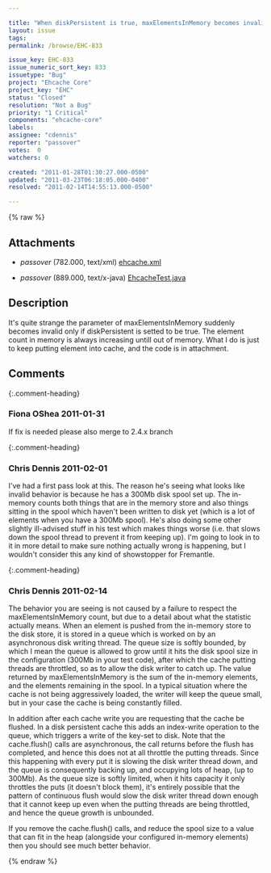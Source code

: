 ```yaml
---

title: "When diskPersistent is true, maxElementsInMemory becomes invalid."
layout: issue
tags: 
permalink: /browse/EHC-833

issue_key: EHC-833
issue_numeric_sort_key: 833
issuetype: "Bug"
project: "Ehcache Core"
project_key: "EHC"
status: "Closed"
resolution: "Not a Bug"
priority: "1 Critical"
components: "ehcache-core"
labels: 
assignee: "cdennis"
reporter: "passover"
votes:  0
watchers: 0

created: "2011-01-28T01:30:27.000-0500"
updated: "2011-03-23T06:18:05.000-0400"
resolved: "2011-02-14T14:55:13.000-0500"

---
```




{% raw %}


## Attachments

* <em>passover</em> (782.000, text/xml) [ehcache.xml](/attachments/EHC/EHC-833/ehcache.xml)

* <em>passover</em> (889.000, text/x-java) [EhcacheTest.java](/attachments/EHC/EHC-833/EhcacheTest.java)




## Description

<div markdown="1" class="description">

It's quite strange the parameter of maxElementsInMemory suddenly becomes invalid only if diskPersistent is setted to be true. The element count in memory is always increasing untill out of memory. What I do is just to keep putting element into cache, and the code is in attachment.

</div>

## Comments


{:.comment-heading}
### **Fiona OShea** <span class="date">2011-01-31</span>

<div markdown="1" class="comment">

If fix is needed please also merge to 2.4.x branch

</div>


{:.comment-heading}
### **Chris Dennis** <span class="date">2011-02-01</span>

<div markdown="1" class="comment">

I've had a first pass look at this.  The reason he's seeing what looks like invalid behavior is because he has a 300Mb disk spool set up.  The in-memory counts both things that are in the memory store and also things sitting in the spool which haven't been written to disk yet (which is a lot of elements when you have a 300Mb spool).  He's also doing some other slightly ill-advised stuff in his test which makes things worse (i.e. that slows down the spool thread to prevent it from keeping up).  I'm going to look in to it in more detail to make sure nothing actually wrong is happening, but I wouldn't consider this any kind of showstopper for Fremantle.

</div>


{:.comment-heading}
### **Chris Dennis** <span class="date">2011-02-14</span>

<div markdown="1" class="comment">

The behavior you are seeing is not caused by a failure to respect the maxElementsInMemory count, but due to a detail about what the statistic actually means.  When an element is pushed from the in-memory store to the disk store, it is stored in a queue which is worked on by an asynchronous disk writing thread.  The queue size is softly bounded, by which I mean the queue is allowed to grow until it hits the disk spool size in the configuration (300Mb in your test code), after which the cache putting threads are throttled, so as to allow the disk writer to catch up.  The value returned by maxElementsInMemory is the sum of the in-memory elements, and the elements remaining in the spool.  In a typical situation where the cache is not being aggressively loaded, the writer will keep the queue small, but in your case the cache is being constantly filled.

In addition after each cache write you are requesting that the cache be flushed.  In a disk persistent cache this adds an index-write operation to the queue, which triggers a write of the key-set to disk.  Note that the cache.flush() calls are asynchronous, the call returns before the flush has completed, and hence this does not at all throttle the putting threads.  Since this happening with every put it is slowing the disk writer thread down, and the queue is consequently backing up, and occupying lots of heap, (up to 300Mb).  As the queue size is softly limited, when it hits capacity it only throttles the puts (it doesn't block them), it's entirely possible that the pattern of continuous flush would slow the disk writer thread down enough that it cannot keep up even when the putting threads are being throttled, and hence the queue growth is unbounded.

If you remove the cache.flush() calls, and reduce the spool size to a value that can fit in the heap (alongside your configured in-memory elements) then you should see much better behavior.


</div>



{% endraw %}

